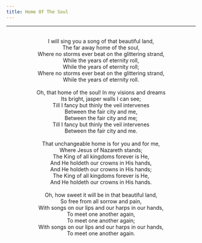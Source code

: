 ```yaml
---
title: Home Of The Soul
---
```


---
<center>
<br/>
I will sing you a song of that beautiful land,<br/>
The far away home of the soul,<br/>
Where no storms ever beat on the glittering strand,<br/>
While the years of eternity roll,<br/>
While the years of eternity roll;<br/>
Where no storms ever beat on the glittering strand,<br/>
While the years of eternity roll.<br/>
<br/>
Oh, that home of the soul! In my visions and dreams<br/>
Its bright, jasper walls I can see;<br/>
Till I fancy but thinly the veil intervenes<br/>
Between the fair city and me,<br/>
Between the fair city and me;<br/>
Till I fancy but thinly the veil intervenes<br/>
Between the fair city and me.<br/>
<br/>
That unchangeable home is for you and for me,<br/>
Where Jesus of Nazareth stands;<br/>
The King of all kingdoms forever is He,<br/>
And He holdeth our crowns in His hands,<br/>
And He holdeth our crowns in His hands;<br/>
The King of all kingdoms forever is He,<br/>
And He holdeth our crowns in His hands.<br/>
<br/>
Oh, how sweet it will be in that beautiful land,<br/>
So free from all sorrow and pain,<br/>
With songs on our lips and our harps in our hands,<br/>
To meet one another again,<br/>
To meet one another again;<br/>
With songs on our lips and our harps in our hands,<br/>
To meet one another again.<br/>

</center>